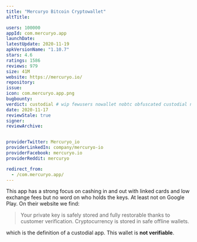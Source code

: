 ```yaml
---
title: "Mercuryo Bitcoin Cryptowallet"
altTitle: 

users: 100000
appId: com.mercuryo.app
launchDate: 
latestUpdate: 2020-11-19
apkVersionName: "1.10.7"
stars: 4.6
ratings: 1586
reviews: 979
size: 41M
website: https://mercuryo.io/
repository: 
issue: 
icon: com.mercuryo.app.png
bugbounty: 
verdict: custodial # wip fewusers nowallet nobtc obfuscated custodial nosource nonverifiable reproducible bounty defunct
date: 2020-11-17
reviewStale: true
signer: 
reviewArchive:


providerTwitter: Mercuryo_io
providerLinkedIn: company/mercuryo-io
providerFacebook: mercuryo.io
providerReddit: mercuryo

redirect_from:
  - /com.mercuryo.app/
---
```



This app has a strong focus on cashing in and out with linked cards and low
exchange fees but no word on who holds the keys. At least not on Google Play.
On their website we find:

> Your private key is safely stored and fully restorable thanks to customer
  verification. Cryptocurrency is stored in safe offline wallets.

which is the definition of a custodial app. This wallet is **not verifiable**.